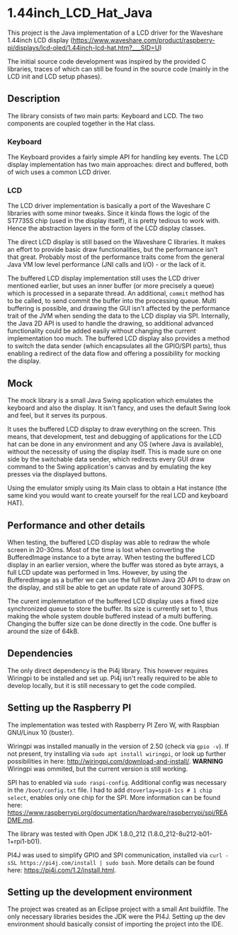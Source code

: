 # 1.44inch_LCD_Hat_Java

This project is the Java implementation of a LCD driver for the Waveshare 1.44inch LCD display (https://www.waveshare.com/product/raspberry-pi/displays/lcd-oled/1.44inch-lcd-hat.htm?___SID=U)

The initial source code development was inspired by the provided C libraries, traces of which can still be found in the source code (mainly in the LCD init and LCD setup phases).

## Description

The library consists of two main parts: Keyboard and LCD. The two components are coupled together in the Hat class.

### Keyboard
The Keyboard provides a fairly simple API for handling key events. The LCD display implementation has two main approaches: direct and buffered, both of wich uses a common LCD driver.

### LCD
The LCD driver implementation is basically a port of the Waveshare C libraries with some minor tweaks. Since it kinda flows the logic of the ST7735S chip (used in the display itself), it is pretty tedious to work with. Hence the abstraction layers in the form of the LCD display classes.

The direct LCD display is still based on the Waveshare C libraries. It makes an effort to provide basic draw functionalities, but the performance isn't that great. Probably most of the performance traits come from the general Java VM low level performance (JNI calls and I/O) - or the lack of it.

The buffered LCD display implementation still uses the LCD driver mentioned earlier, but uses an inner buffer (or more precisely a queue) which is processed in a separate thread. An additional, `commit` method has to be called, to send commit the buffer into the processing queue. Multi buffering is possible, and drawing the GUI isn't affected by the performance trait of the JVM when sending the data to the LCD display via SPI. Internally, the Java 2D API is used to handle the drawing, so additional advanced functionality could be added easily without changing the current implementation too much. The buffered LCD display also provides a method to switch the data sender (which encapsulates all the GPIO/SPI parts), thus enabling a redirect of the data flow and offering a possibility for mocking the display.

## Mock

The mock library is a small Java Swing application which emulates the keyboard and also the display. It isn't fancy, and uses the default Swing look and feel, but it serves its purpous.

It uses the buffered LCD display to draw everything on the screen. This means, that development, test and debugging of applications for the LCD hat can be done in any environment and any OS (where Java is available), without the necessity of using the display itself. This is made sure on one side by the switchable data sender, which redirects every GUI draw command to the Swing application's canvas and by emulating the key presses via the displayed buttons.

Using the emulator smiply using its Main class to obtain a Hat instance (the same kind you would want to create yourself for the real LCD and keyboard HAT).

## Performance and other details

When testing, the buffered LCD display was able to redraw the whole screen in 20-30ms. Most of the time is lost when converting the BufferedImage instance to a byte array. When testing the buffered LCD display in an earlier version, where the buffer was stored as byte arrays, a full LCD update was performed in 1ms. However, by using the BufferedImage as a buffer we can use the full blown Java 2D API to draw on the display, and still be able to get an update rate of around 30FPS.

The curent implemnetation of the buffered LCD display uses a fixed size synchronized queue to store the buffer. Its size is currently set to 1, thus making the whole system double buffered instead of a multi buffering. Changing the buffer size can be done directly in the code. One buffer is around the size of 64kB. 

## Dependencies

The only direct dependency is the Pi4j library. This however requires Wiringpi to be installed and set up. Pi4j isn't really required to be able to develop locally, but it is still necessary to get the code compiled.

## Setting up the Raspberry PI

The implementation was tested with Raspberry PI Zero W, with Raspbian GNU/Linux 10 (buster). 

Wiringpi was installed manually in the version of 2.50 (check via `gpio -v`). If not present, try installing via `sudo apt install wiringpi`, or look up further possibilities in here: http://wiringpi.com/download-and-install/. **WARNING** Wiringpi was ommited, but the current version is still working.

SPI has to enabled via `sudo raspi-config`. Additional config was necessary in the `/boot/config.txt` file. I had to add `dtoverlay=spi0-1cs # 1 chip select`, enables only one chip for the SPI. More information can be found here: https://www.raspberrypi.org/documentation/hardware/raspberrypi/spi/README.md.

The library was tested with Open JDK 1.8.0_212 (1.8.0_212-8u212-b01-1+rpi1-b01).

PI4J was used to simplify GPIO and SPI communication, installed via `curl -sSL https://pi4j.com/install | sudo bash`. More details can be found here: https://pi4j.com/1.2/install.html.

## Setting up the development environment

The project was created as an Eclipse project with a small Ant buildfile. The only necessary libraries besides the JDK were the PI4J. Setting up the dev environment should basically consist of importing the project into the IDE.
